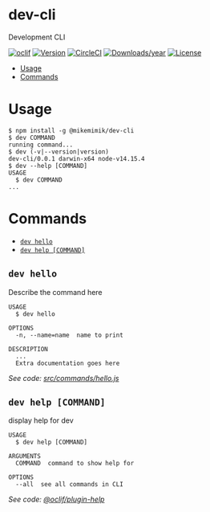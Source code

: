 dev-cli
=======

Development CLI

[![oclif](https://img.shields.io/badge/cli-oclif-brightgreen.svg)](https://oclif.io)
[![Version](https://img.shields.io/npm/v/mikemimik/dev-cli)](https://npmjs.com/package/@mikemimik/dev-cli)
[![CircleCI](https://circleci.com/gh/mikemimik/dev-cli/tree/master.svg?style=shield)](https://circleci.com/gh/mikemimik/dev-cli/tree/master)
[![Downloads/year](https://img.shields.io/npm/dy/mikemimik/dev-cli)](https://npmjs.com/package/@mikemimik/dev-cli)
[![License](https://img.shields.io/npm/l/@mikemimik/dev-cli)](https://github.com/mikemimik/dev-cli/blob/master/package.json)

<!-- toc -->
* [Usage](#usage)
* [Commands](#commands)
<!-- tocstop -->
# Usage
<!-- usage -->
```sh-session
$ npm install -g @mikemimik/dev-cli
$ dev COMMAND
running command...
$ dev (-v|--version|version)
dev-cli/0.0.1 darwin-x64 node-v14.15.4
$ dev --help [COMMAND]
USAGE
  $ dev COMMAND
...
```
<!-- usagestop -->
# Commands
<!-- commands -->
* [`dev hello`](#dev-hello)
* [`dev help [COMMAND]`](#dev-help-command)

## `dev hello`

Describe the command here

```
USAGE
  $ dev hello

OPTIONS
  -n, --name=name  name to print

DESCRIPTION
  ...
  Extra documentation goes here
```

_See code: [src/commands/hello.js](https://github.com/mikemimik/dev-cli/blob/v0.0.1/src/commands/hello.js)_

## `dev help [COMMAND]`

display help for dev

```
USAGE
  $ dev help [COMMAND]

ARGUMENTS
  COMMAND  command to show help for

OPTIONS
  --all  see all commands in CLI
```

_See code: [@oclif/plugin-help](https://github.com/oclif/plugin-help/blob/v3.2.2/src/commands/help.ts)_
<!-- commandsstop -->
